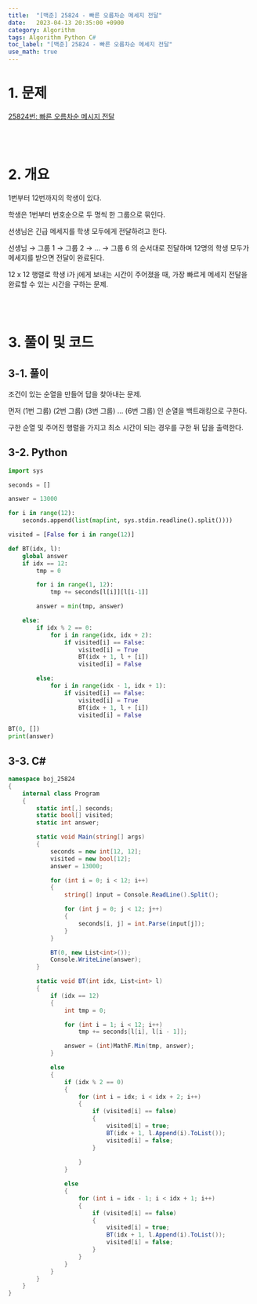 ```yaml
---
title:  "[백준] 25824 - 빠른 오름차순 메세지 전달"
date:   2023-04-13 20:35:00 +0900
category: Algorithm
tags: Algorithm Python C#
toc_label: "[백준] 25824 - 빠른 오름차순 메세지 전달"
use_math: true
---
```


# 1. 문제
[25824번: 빠른 오름차순 메시지 전달](https://www.acmicpc.net/problem/25824)


<br/>
<br/>

# 2. 개요
1번부터 12번까지의 학생이 있다.

학생은 1번부터 번호순으로 두 명씩 한 그룹으로 묶인다.

선생님은 긴급 메세지를 학생 모두에게 전달하려고 한다.

선생님 → 그룹 1 → 그룹 2 → … → 그룹 6 의 순서대로 전달하며 12명의 학생 모두가 메세지를 받으면 전달이 완료된다.

12 x 12 행렬로 학생 i가 j에게 보내는 시간이 주어졌을 때, 가장 빠르게 메세지 전달을 완료할 수 있는 시간을 구하는 문제.

<br/>
<br/>

# 3. 풀이 및 코드
## 3-1. 풀이
조건이 있는 순열을 만들어 답을 찾아내는 문제.

먼저 (1번 그룹) (2번 그룹) (3번 그룹) … (6번 그룹) 인 순열을 백트래킹으로 구한다.

구한 순열 및 주어진 행렬을 가지고 최소 시간이 되는 경우를 구한 뒤 답을 출력한다.

## 3-2. Python

```python
import sys

seconds = []

answer = 13000

for i in range(12):
    seconds.append(list(map(int, sys.stdin.readline().split())))

visited = [False for i in range(12)]

def BT(idx, l):
    global answer
    if idx == 12:
        tmp = 0

        for i in range(1, 12):
            tmp += seconds[l[i]][l[i-1]]

        answer = min(tmp, answer)

    else:
        if idx % 2 == 0:
            for i in range(idx, idx + 2):
                if visited[i] == False:
                    visited[i] = True
                    BT(idx + 1, l + [i])
                    visited[i] = False

        else:
            for i in range(idx - 1, idx + 1):
                if visited[i] == False:
                    visited[i] = True
                    BT(idx + 1, l + [i])
                    visited[i] = False

BT(0, [])
print(answer)
```

## 3-3. C#

```csharp
namespace boj_25824
{
    internal class Program
    {
        static int[,] seconds;
        static bool[] visited;
        static int answer;

        static void Main(string[] args)
        {
            seconds = new int[12, 12];
            visited = new bool[12];
            answer = 13000;

            for (int i = 0; i < 12; i++)
            {
                string[] input = Console.ReadLine().Split();

                for (int j = 0; j < 12; j++)
                {
                    seconds[i, j] = int.Parse(input[j]);
                }
            }

            BT(0, new List<int>());
            Console.WriteLine(answer);
        }

        static void BT(int idx, List<int> l)
        {
            if (idx == 12)
            {
                int tmp = 0;

                for (int i = 1; i < 12; i++)
                    tmp += seconds[l[i], l[i - 1]];

                answer = (int)MathF.Min(tmp, answer);
            }

            else
            {
                if (idx % 2 == 0)
                {
                    for (int i = idx; i < idx + 2; i++)
                    {
                        if (visited[i] == false)
                        {
                            visited[i] = true;
                            BT(idx + 1, l.Append(i).ToList());
                            visited[i] = false;
                        }
                        
                    }
                }

                else
                {
                    for (int i = idx - 1; i < idx + 1; i++)
                    {
                        if (visited[i] == false)
                        {
                            visited[i] = true;
                            BT(idx + 1, l.Append(i).ToList());
                            visited[i] = false;
                        }
                    }
                }
            }
        }
    }
}
```